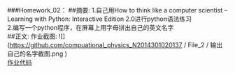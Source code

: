 ###Homework_02：
##摘要:
1.自己用How to think like a computer scientist – Learning with Python: Interactive Edition 2.0进行python语法练习  
2.编写一个python程序，在屏幕上用字母拼出自己的英文名字  
##正文:
作业截图: 
![](https://github.com/compuational_physics_N2014301020137 / File_2 / 输出自己的名字截图.png )  
[作业代码](https://github.com/kolir/compuational_physics_N2014301020137/blob/master/File_1/Homework_02.py)
